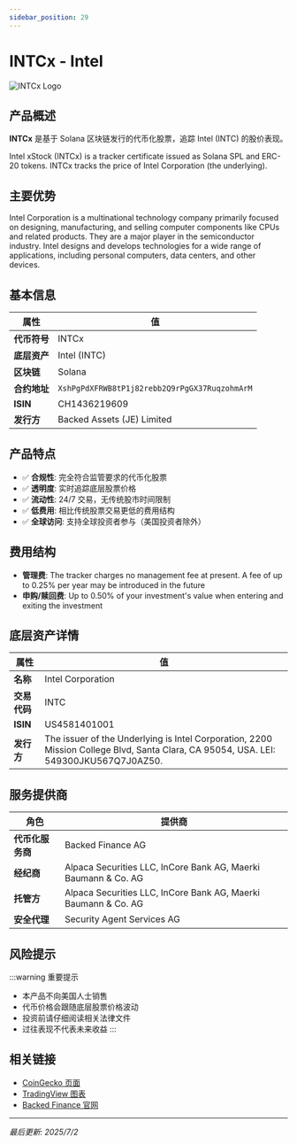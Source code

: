```yaml
---
sidebar_position: 29
---
```


# INTCx - Intel

![INTCx Logo](/img/tokens/intcx.svg)

## 产品概述

**INTCx** 是基于 Solana 区块链发行的代币化股票，追踪 Intel (INTC) 的股价表现。

Intel xStock (INTCx) is a tracker certificate issued as Solana SPL and ERC-20 tokens. INTCx tracks the price of Intel Corporation (the underlying).

## 主要优势

Intel Corporation is a multinational technology company primarily focused on designing, manufacturing, and selling computer components like CPUs and related products. They are a major player in the semiconductor industry. Intel designs and develops technologies for a wide range of applications, including personal computers, data centers, and other devices.


## 基本信息

| 属性 | 值 |
|------|----|
| **代币符号** | INTCx |
| **底层资产** | Intel (INTC) |
| **区块链** | Solana |
| **合约地址** | `XshPgPdXFRWB8tP1j82rebb2Q9rPgGX37RuqzohmArM` |
| **ISIN** | CH1436219609 |
| **发行方** | Backed Assets (JE) Limited |

## 产品特点

- ✅ **合规性**: 完全符合监管要求的代币化股票
- ✅ **透明度**: 实时追踪底层股票价格
- ✅ **流动性**: 24/7 交易，无传统股市时间限制
- ✅ **低费用**: 相比传统股票交易更低的费用结构
- ✅ **全球访问**: 支持全球投资者参与（美国投资者除外）

## 费用结构

- **管理费**: The tracker charges no management fee at present. A fee of up to 0.25% per year may be introduced in the future
- **申购/赎回费**: Up to 0.50% of your investment's value when entering and exiting the investment

## 底层资产详情

| 属性 | 值 |
|------|----|
| **名称** | Intel Corporation |
| **交易代码** | INTC |
| **ISIN** | US4581401001 |
| **发行方** | The issuer of the Underlying is Intel Corporation, 2200 Mission College Blvd, Santa Clara, CA 95054, USA. LEI: 549300JKU567Q7J0AZ50. |

## 服务提供商

| 角色 | 提供商 |
|------|----|
| **代币化服务商** | Backed Finance AG |
| **经纪商** | Alpaca Securities LLC, InCore Bank AG, Maerki Baumann & Co. AG |
| **托管方** | Alpaca Securities LLC, InCore Bank AG, Maerki Baumann & Co. AG |
| **安全代理** | Security Agent Services AG |

## 风险提示

:::warning 重要提示
- 本产品不向美国人士销售
- 代币价格会跟随底层股票价格波动
- 投资前请仔细阅读相关法律文件
- 过往表现不代表未来收益
:::

## 相关链接

- [CoinGecko 页面](https://www.coingecko.com/)
- [TradingView 图表](https://www.tradingview.com/)
- [Backed Finance 官网](https://backed.fi/)

---

*最后更新: 2025/7/2*
